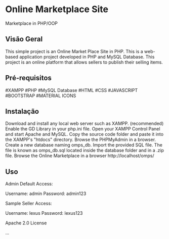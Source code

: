 # Online Marketplace Site

Marketplace in PHP/OOP

## Visão Geral

This simple project is an Online Market Place Site in PHP. This is a web-based application project developed in PHP and MySQL Database. This project is an online platform that allows sellers to publish their selling items.

## Pré-requisitos

#XAMPP
#PHP
#MySQL Database
#HTML
#CSS
#JAVASCRIPT
#BOOTSTRAP
#MATERIAL ICONS

## Instalação

Download and install any local web server such as XAMPP. (recommended) 
Enable the GD Library in your php.ini file.
Open your XAMPP Control Panel and start Apache and MySQL.
Copy the source code folder and paste it into the XAMPP's "htdocs" directory.
Browse the PHPMyAdmin in a browser.
Create a new database naming omps_db.
Import the provided SQL file. The file is known as omps_db.sql located inside the database folder and in a .zip file.
Browse the Online Marketplace in a browser http://localhost/omps/


## Uso


Admin Default Access:

Username: admin
Password: admin123

Sample Seller Access:

Username: lexus
Password: lexus123




Apache 2.0 License

...
